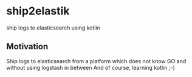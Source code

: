 # ship2elastik
ship logs to elasticsearch using kotlin

## Motivation
Ship logs to elasticsearch from a platform which does not know GO and without using logstash in between
And of course, learning kotlin ;-)

